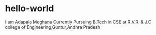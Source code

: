 # hello-world
I am Adapala Meghana
Currently Pursuing B.Tech in CSE at R.V.R. & J.C college of Engineering,Guntur,Andhra Pradesh 
